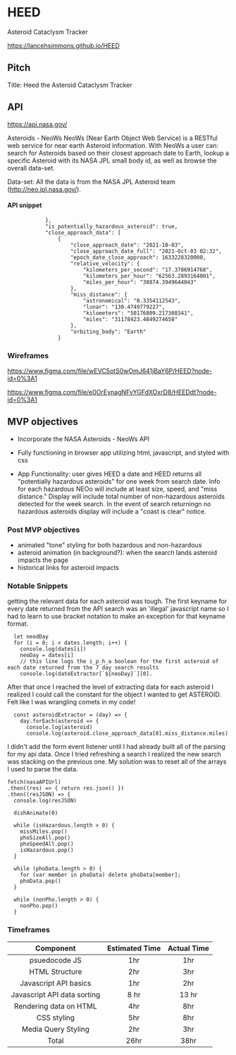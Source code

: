 # HEED
Asteroid Cataclysm Tracker

<https://lancehsimmons.github.io/HEED>

## Pitch
Title: Heed the Asteroid Cataclysm Tracker


## API
<https://api.nasa.gov/>

Asteroids - NeoWs
NeoWs (Near Earth Object Web Service) is a RESTful web service for near earth Asteroid information. With NeoWs a user can: search for Asteroids based on their closest approach date to Earth, lookup a specific Asteroid with its NASA JPL small body id, as well as browse the overall data-set.

Data-set: All the data is from the NASA JPL Asteroid team (http://neo.jpl.nasa.gov/).

#### API snippet

                },
                "is_potentially_hazardous_asteroid": true,
                "close_approach_data": [
                    {
                        "close_approach_date": "2021-10-03",
                        "close_approach_date_full": "2021-Oct-03 02:32",
                        "epoch_date_close_approach": 1633228320000,
                        "relative_velocity": {
                            "kilometers_per_second": "17.3786914768",
                            "kilometers_per_hour": "62563.2893164001",
                            "miles_per_hour": "38874.3949644043"
                        },
                        "miss_distance": {
                            "astronomical": "0.3354112543",
                            "lunar": "130.4749779227",
                            "kilometers": "50176809.217308341",
                            "miles": "31178423.4849274658"
                        },
                        "orbiting_body": "Earth"
                    }

### Wireframes
<https://www.figma.com/file/wEVC5otS0wOmJ641jBaY6P/HEED?node-id=0%3A1>

<https://www.figma.com/file/e0OrEynagNFvYGFdXOxrD8/HEEDdt?node-id=0%3A1>

## MVP objectives

- Incorporate the NASA Asteroids - NeoWs API

- Fully functioning in browser app utilizing html, javascript, and styled with css

- App Functionality: user gives HEED a date and HEED returns all "potentially hazardous asteroids" for one week from search date. Info for each hazardous NEOo will include at least size, speed, and "miss distance." Display will include total number of non-hazardous asteroids detected for the week search. In the event of search returningn no hazardous asteroids display will include a "coast is clear" notice.

### Post MVP objectives

- animated "tone" styling for both hazardous and non-hazardous
- asteroid animation (in background?): when the search lands asteroid impacts the page
- historical links for asteroid impacts


### Notable Snippets
getting the relevant data for each asteroid was tough. The first keyname for every date returned from the API search was an 'illegal' javascript name so I had to learn to use bracket notation to make an exception for that keyname format.

      let neodDay
      for (i = 0; i < dates.length; i++) {
        console.log(dates[i])
        neoDay = dates[i]
        // this line logs the i_p_h_a boolean for the first asteroid of each date returned from the 7 day search results
        console.log(dateExtractor[`${neoDay}`][0].

After that once I reached the level of extracting data for each asteroid I realized I could call the constant for the object I wanted to get ASTEROID. Felt like I was wrangling comets in my code!

      const asteroidExtractor = (day) => {
        day.forEach(asteroid => {
          console.log(asteroid)
          console.log(asteroid.close_approach_data[0].miss_distance.miles)

I didn't add the form event listener until I had already built all of the parsing for my api data. Once I tried refreshing a search I realized the new search was stacking on the previous one. My solution was to reset all of the arrays I used to parse the data.

    fetch(nasaAPIUrl)
    .then((res) => { return res.json() })
    .then((resJSON) => {
      console.log(resJSON)

      dishAnimate(0)

      while (isHazardous.length > 0) {
        missMiles.pop()
        phoSizeAll.pop()
        phoSpeedAll.pop()
        isHazardous.pop()
      }

      while (phoData.length > 0) {
        for (var member in phoData) delete phoData[member];
        phoData.pop()
      }

      while (nonPho.length > 0) {
        nonPho.pop()
      }


### Timeframes
| Component     | Estimated Time | Actual Time  |
| :-------------: |:-------------:| :-----:|
| psuedocode JS     | 1hr | 1hr |
| HTML Structure    | 2hr |   3hr |
| Javascript API basics | 1hr |    2hr |
| Javascript API data sorting | 8 hr | 13 hr |
| Rendering data on HTML | 4hr | 8hr |
| CSS styling | 5hr | 8hr |
| Media Query Styling | 2hr | 3hr |
| Total | 26hr | 38hr |





